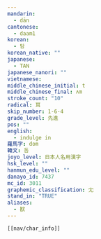 ```yaml
---
mandarin:
  - dān
cantonese:
  - daam1
korean:
  - 탐
korean_native: ""
japanese:
  - TAN
japanese_nanori: ""
vietnamese:
middle_chinese_initial: t
middle_chinese_final: ʌm
stroke_count: "10"
radical: 耳
skip_number: 1-6-4
grade_level: 先進
pos: ""
english:
  - indulge in
羅馬字: dom
韓文: 돔
joyo_level: 日本人名用漢字
hsk_level: ""
hanmun_edu_level: ""
danayo_id: 7437
mc_id: 3011
graphemic_classification: 冘
stand_in: "TRUE"
aliases:
  - 㽎
---
```

```meta-bind-embed
[[nav/char_info]]
```